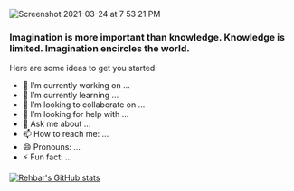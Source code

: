 ![Screenshot 2021-03-24 at 7 53 21 PM](https://user-images.githubusercontent.com/13646846/112326681-b86f6780-8cda-11eb-82c2-87a35680510e.png)
<h3>Imagination is more important than knowledge. Knowledge is limited. Imagination encircles the world.</h3>
<!--
**rehbarkhan/rehbarkhan** is a ✨ _special_ ✨ repository because its `README.md` (this file) appears on your GitHub profile. -->

Here are some ideas to get you started:

- 🔭 I’m currently working on ...
- 🌱 I’m currently learning ...
- 👯 I’m looking to collaborate on ...
- 🤔 I’m looking for help with ...
- 💬 Ask me about ...
- 📫 How to reach me: ...
- 😄 Pronouns: ...
- ⚡ Fun fact: ...


[![Rehbar's GitHub stats](https://github-readme-stats.vercel.app/api?username=rehbarkhan)](https://github.com/rehbarkhan/github-readme-stats)
